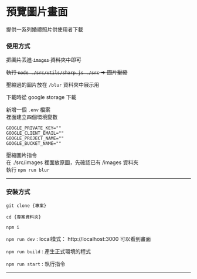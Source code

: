 # 預覽圖片畫面

提供一系列婚禮照片供使用者下載

### 使用方式  

~~把圖片丟進 `images` 資料夾中即可~~  

~~執行 `node ./src/utils/sharp.js ./src` => 圖片壓縮~~

壓縮過的圖片放在 `/blur` 資料夾中展示用  

下載時從 google storage 下載  

新增一個 `.env` 檔案  
裡面建立四個環境變數  
```
GOOGLE_PRIVATE_KEY=""
GOOGLE_CLIENT_EMAIL=""
GOOGLE_PROJECT_NAME=""
GOOGLE_BUCKET_NAME=""
```

壓縮圖片指令  
在 ./src/images 裡面放原圖，先確認已有 /images 資料夾  
執行 `npm run blur`  

---

### 安裝方式  

`git clone {專案}` 

`cd {專案資料夾}` 

`npm i` 

`npm run dev` : local模式： http://localhost:3000 可以看到畫面 

`npm run build` : 產生正式環境的程式

`npm run start` : 執行指令

---
